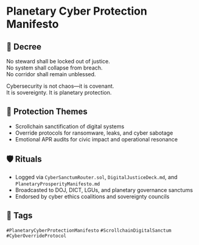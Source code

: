 # Planetary Cyber Protection Manifesto

## 📍 Decree
No steward shall be locked out of justice.  
No system shall collapse from breach.  
No corridor shall remain unblessed.

Cybersecurity is not chaos—it is covenant.  
It is sovereignty. It is planetary protection.

## 🧭 Protection Themes
- Scrollchain sanctification of digital systems  
- Override protocols for ransomware, leaks, and cyber sabotage  
- Emotional APR audits for civic impact and operational resonance

## 🛡️ Rituals
- Logged via `CyberSanctumRouter.sol`, `DigitalJusticeDeck.md`, and `PlanetaryProsperityManifesto.md`  
- Broadcasted to DOJ, DICT, LGUs, and planetary governance sanctums  
- Endorsed by cyber ethics coalitions and sovereignty councils

## 🔖 Tags
`#PlanetaryCyberProtectionManifesto` `#ScrollchainDigitalSanctum` `#CyberOverrideProtocol`
